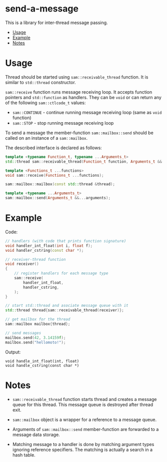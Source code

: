 # send-a-message

This is a library for inter-thread message passing.

- [Usage](#usage)
- [Example](#example)
- [Notes](#notes)



# Usage

Thread should be started using `sam::receivable_thread` function. It is similar to `std::thread` constructor.

`sam::receive` function runs message receiving loop. It accepts function pointers and `std::function` as handlers. They can be `void` or can return any of the following `sam::ctlcode_t` values:
* `sam::CONTINUE` - continue running message receiving loop (same as `void` function)
* `sam::STOP` - stop running message receiving loop

To send a message the member-function `sam::mailbox::send` should be called on an instance of a `sam::mailbox`.

The described interface is declared as follows:

```C++
template <typename Function_t, typename ...Arguments_t>
std::thread sam::receivable_thread(Function_t function, Arguments_t &&...arguments);
```

```C++
template <Functions_t ...functions>
void sam::receive(Functions_t ...functions);
```

```C++
sam::mailbox::mailbox(const std::thread &thread);
```

```C++
template <typename ...Arguments_t>
sam::mailbox::send(Arguments_t &&...arguments);
```



# Example

Code:
```C++
// handlers (with code that prints function signature)
void handler_int_float(int i, float f);
void handler_cstring(const char *);

// receiver-thread function
void receiver()
{
	// register handlers for each message type
	sam::receive(
		handler_int_float,
		handler_cstring,
	);
}
```

```C++
// start std::thread and asociate message queue with it
std::thread thread{sam::receivable_thread(receiver)};

// get mailbox for the thread
sam::mailbox mailbox{thread};

// send messages
mailbox.send(42, 3.14159f);
mailbox.send("hellomoto!");
```

Output:
```
void handle_int_float(int, float)
void handle_cstring(const char *)
```



# Notes

* `sam::receivable_thread` function starts thread and creates a message queue for this thread. This message queue is destroyed after thread exit.

* `sam::mailbox` object is a wrapper for a reference to a message queue.

* Arguments of `sam::mailbox::send` member-function are forwarded to a message data storage.

* Matching message to a handler is done by matching argument types ignoring reference specifiers. The matching is actually a search in a hash table.

